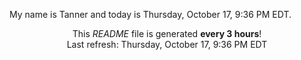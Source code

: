 My name is Tanner and today is Thursday, October 17, 9:36 PM EDT.

<p align="center">This <i>README</i> file is generated <b>every 3 hours</b>!</br>Last refresh: Thursday, October 17, 9:36 PM EDT<br /></p>
